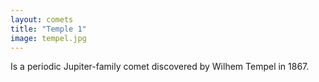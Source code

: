 ```yaml
---
layout: comets
title: "Temple 1"
image: tempel.jpg
---
```


Is a periodic Jupiter-family comet discovered by Wilhem Tempel in 1867.